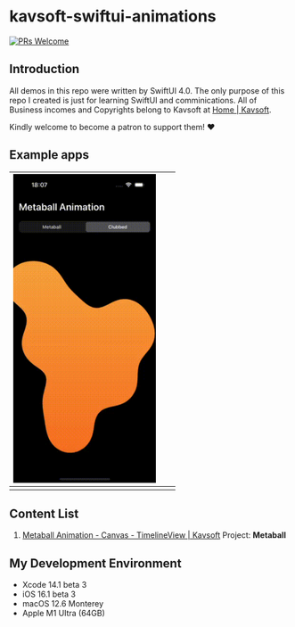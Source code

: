 











# kavsoft-swiftui-animations

<!-- ![](https://raw.githubusercontent.com/recherst/img-hosting/main/imgs/swiftui-badge.jpg) -->

[![PRs Welcome](https://img.shields.io/badge/PRs-welcome-brightgreen.svg?style=flat-square)](http://makeapullrequest.com)


## Introduction

All demos in this repo were written by SwiftUI 4.0. The only purpose of this repo I created is just for learning SwiftUI and comminications. All of Business incomes and Copyrights belong to Kavsoft at [Home | Kavsoft](https://kavsoft.dev).

Kindly welcome to become a patron to support them! ❤️

## Example apps

| <img src="https://github.com/hackenbacker/image-host/blob/main/imgs/metaball-480.gif" width=256 /> | | |
| :-------------------------------------------: | :----------------------------------------: | -------------------------------------------- |
|  |  |  |

## Content List

1. [Metaball Animation - Canvas - TimelineView | Kavsoft](https://youtu.be/hfKGLJejAEw)  Project: **Metaball**


## My Development Environment
* Xcode 14.1 beta 3
* iOS 16.1 beta 3
* macOS 12.6 Monterey
* Apple M1 Ultra (64GB)
